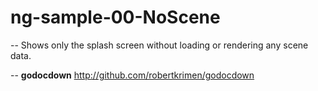 # ng-sample-00-NoScene
--
Shows only the splash screen without loading or rendering any scene data.

--
**godocdown** http://github.com/robertkrimen/godocdown